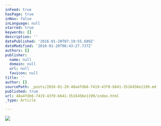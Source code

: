 ```yaml
---
inFeed: true
hasPage: true
inNav: false
inLanguage: null
starred: true
keywords: []
description: ''
datePublished: '2016-01-20T07:19:55.689Z'
dateModified: '2016-01-20T06:43:27.737Z'
authors: []
publisher:
  name: null
  domain: null
  url: null
  favicon: null
title: ''
author: []
sourcePath: _posts/2016-01-20-48a4fdb6-7419-43f0-b641-3516456e1199.md
published: true
url: 48a4fdb6-7419-43f0-b641-3516456e1199/index.html
_type: Article

---
```

![](https://the-grid-user-content.s3-us-west-2.amazonaws.com/dd482775-d541-4730-9dff-c0ab6ccbf530.jpg)
